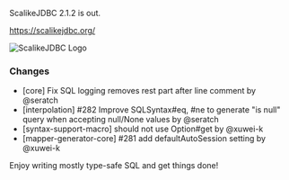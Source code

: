 ScalikeJDBC 2.1.2 is out. 

https://scalikejdbc.org/

![ScalikeJDBC Logo](https://scalikejdbc.org/images/logo.png)

### Changes

- [core] Fix SQL logging removes rest part after line comment by @seratch
- [interpolation] #282 Improve SQLSyntax#eq, #ne to generate "is null" query when accepting null/None values by @seratch
- [syntax-support-macro] should not use Option#get by @xuwei-k
- [mapper-generator-core] #281 add defaultAutoSession setting by @xuwei-k

Enjoy writing mostly type-safe SQL and get things done!


